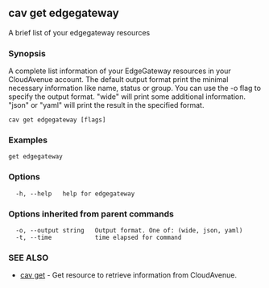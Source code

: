 ## cav get edgegateway

A brief list of your edgegateway resources

### Synopsis

A complete list information of your EdgeGateway resources in your CloudAvenue account.
					The default output format print the minimal necessary information like name, status or group.
					You can use the -o flag to specify the output format.
					"wide" will print some additional information.
					"json" or "yaml" will print the result in the specified format.

```
cav get edgegateway [flags]
```

### Examples

```
get edgegateway
```

### Options

```
  -h, --help   help for edgegateway
```

### Options inherited from parent commands

```
  -o, --output string   Output format. One of: (wide, json, yaml)
  -t, --time            time elapsed for command
```

### SEE ALSO

* [cav get](cav_get.md)	 - Get resource to retrieve information from CloudAvenue.

